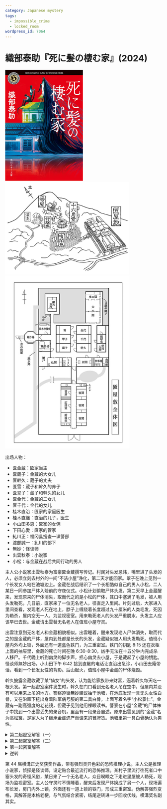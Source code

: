 ```yaml
---
category: Japanese mystery
tags:
  - impossible_crime
  - locked_room
wordpress_id: 7064
---
```


# 織部泰助『死に髪の棲む家』(2024)

<img src=images/2024_cover.jpg width=250/>

<img src=images/2024_map.jpg width=400/>
<img src=images/2024_floor_plan.jpg width=400/>

出场人物：
* 匳金蔵：匳家当主
* 匳蔵子：金蔵的大女儿
* 匳幹久：蔵子的丈夫
* 匳雪：蔵子和幹久的养子
* 匳翠子：蔵子和幹久的女儿
* 匳金代：金蔵的二女儿
* 匳千代：金代的女儿
* 桂木直治：匳家的家庭医生
* 桂木直継：直治的儿子，医生
* 小山田多恵：匳家的女佣
* 下田心愛：匳家的管家
* 糺川正：福冈县搜查一课警部
* 渡部誠一：糺川的部下
* 無妙：怪谈师
* 出雲秋泰：小说家
* 小松：与金蔵在战后共同行动的男人

主人公小说家出雲秋泰为富豪匳金蔵撰写传记。村民对头发忌讳，嘴里进了头发的人，必须立刻去村外的一间“不洁小屋”净化，第二天才能回家。翠子在晚上见到一个长发女人站在池塘边上。金蔵在战后结识了一个长相酷似自己的男人小松，二人某日一同参加尸体入殓前的守夜仪式。小松计划偷取尸体头发，第二天早上金蔵醒来，发现原来的尸体消失，取而代之的是小松的尸体，其口中塞满了毛发，被人用头发勒死。几日前，匳家来了一位无名老人，径直走入里间。片刻过后，大家进入里间查看，发现老人死在地上，脖子上缠绕着长度超过九十厘米的人类毛发，死因为勒杀，屋内空无一人，为监视密室。用来勒死老人的头发严重脱水，头发主人应该早已去世。金蔵请出雲替无名老人在值班小屋守灵。

出雲注意到无名老人和金蔵相貌相似。出雲睡着，醒来发现老人尸体消失，取而代之的是金蔵的尸体，屋内到处都是长长的头发，金蔵疑似被人用头发勒死。值班小屋内外均上锁，外面还有一道蓝色铁门，为三重密室。铁门的钥匙 8:15 还在衣柜上面的抽屉里，金蔵的死亡时间在晚 6:30-8:30，凶手无法在十五分钟内完成杀人移尸。千代晚上听到幽灵的脚步声，担心幽灵去小屋，于是藏起了小屋的钥匙。怪谈师無妙出场。小山田下午 6:42 接到直継的电话让直治出急诊，小山田去庵带话，看到一个长发女性的背影。后山起火，值班小屋中金蔵的尸体烧毁。

幹久披露金蔵收藏了某“仙女”的头发，认为能给家族带来财富，逼着幹久每天吃一根头发。第一起密室案件发生时，幹久在门口看到无名老人吊在空中，但屋内并没有可以用来上吊的地方。警察遵循無妙建议抽干池塘，在池底发现一具无头女性白骨，又在沿廊下挖出身着陆军病号服的第二具白骨，上面写着名字“小松景仁”。金蔵有一副高强度的老花镜，但蔵子见到他用裸眼读书。警察在小屋“金蔵”的尸体袜子中找到一个出雲丢失的录音机，里面有一段录音自述。原来出雲见到的“金蔵”名为高松篝，是家人为了继承金蔵遗产而请来的冒牌货。池塘里第一具白骨确认为男性。

<details><summary>第二起密室解答（一）</summary>
金蔵杀死同性恋人 A，剥下了他的头皮留念，将无头尸体沉入池塘，小松因目睹杀人经过也被灭口。走入里间的是金蔵而不是无名老人，他戴上人皮假发试图勒死自己，结果进入假死状态，脖子上留下勒痕。金蔵第二天在佛堂醒来，以为自己召唤灵魂成功，变成了 A。金蔵变为 A 人格，回去取头皮时遇到高松扮演的假“金蔵”，质问“金蔵”为何要杀死自己。高松打算向出雲告发真相，仰躺在船中，用手和膝盖轻轻推着地板，在廊台的下方移动，到了客房没见到出雲，拿了录音机离开。（伏线：千代听到的幽灵脚步声，是高松用手掌推廊台的声音。）高松看到千代藏起钥匙，取了钥匙进入小屋，在那里被金蔵杀死。金蔵将高松的尸体放到椅子上，将长头发挂在锁扣的把手上，另一端穿过门下缝隙，引到外面，接着关门，将头发沿着观音门中央的缝隙向上拉，再横向拉动，使得芯棒插入扣环，最后用力下拉，使锁扣的把手向下锁上，用头发完成古典针线诡计。屋内撒满头发是为了隐藏针线诡计。
</details>

<details><summary>第二起密室解答（二）</summary>
被调换的不是尸体而是出雲。出雲在去值班小屋的当晚走了另一条路，去了旧小屋。犯人预先旋转了十六角堂的天顶画，并将新小屋的内饰整体移到了旧小屋。犯人趁出雲入睡，把出雲运到新小屋，杀掉了无名老人，用头发锁上内锁，用仓库锁锁上外锁（新小屋的仓库锁可以像挂锁一样简单锁上，不需要钥匙）。高松在外楼梯的平台上完成录音，所以录音里有流水的环境音，出雲和雪经过那里时没有看见，是因为他躲在长椅下。高松尾随出雲进入蓝色铁门（伏线：出雲听到身后有脚步声），更换小屋时不慎勒死了金蔵，给尸体重新穿上金蔵的衣服。
</details>

<details><summary>第一起密室解答</summary>
雪用小船将金蔵的尸体运到里间靠窗的门口，高松扮演金蔵走进里间接应，把自己的衣服穿在尸体身上。幹久突然向里间走来，雪在仓促之间背起尸体，以忍者的方式隐藏在尸体背后，头发在尸体脖子上留下勒痕，幹久在门口看上去像是金蔵吊在半空中（伏线：雪比金蔵高）。金蔵收养雪是因为他与自己的同性恋人 A 头发相似，不仅让雪吃 A 的头发，还经常施以虐待。雪某日得知自己甚至没有被当作女人，心理崩溃，找到高松，计划杀死金蔵。
</details>

<details><summary>逆转</summary>
凶手烧毁小屋是为了毁灭录音机证据，说明凶手知道录音机的存在，但没有机会取回。凶手是桂木直継，他在上香的时候注意到高松袜子鼓起。（伏线：直継知道高松的职业是讲谈师。）第一起案件中高松打开蓝色铁门，放直継进入家中。第二起案件中直継用小船走灌溉渠绕开青色铁门进入禁足地。
</details>

第 44 届横溝正史奖获奖作品，带有强烈灵异色彩的恐怖推理小说。主人公是推理小说家，侦探是怪谈师，设定贴合最近流行的恐怖推理。某村子里流行往死者口中塞头发的奇怪风俗，某日来了一个无名老人，众目睽睽之下走进里屋被人勒死，现场为监视密室。主人公守灵时不慎睡着，醒来后发现尸体换成了另一个人，现场遍布长发，房门内外上锁，外面还有一道上锁的铁门，形成三重密室。伪解答强烈变格，真解答是本格老梗，与气氛结合紧密，结尾逆转进一步回收伏线，横溝奖名副其实。